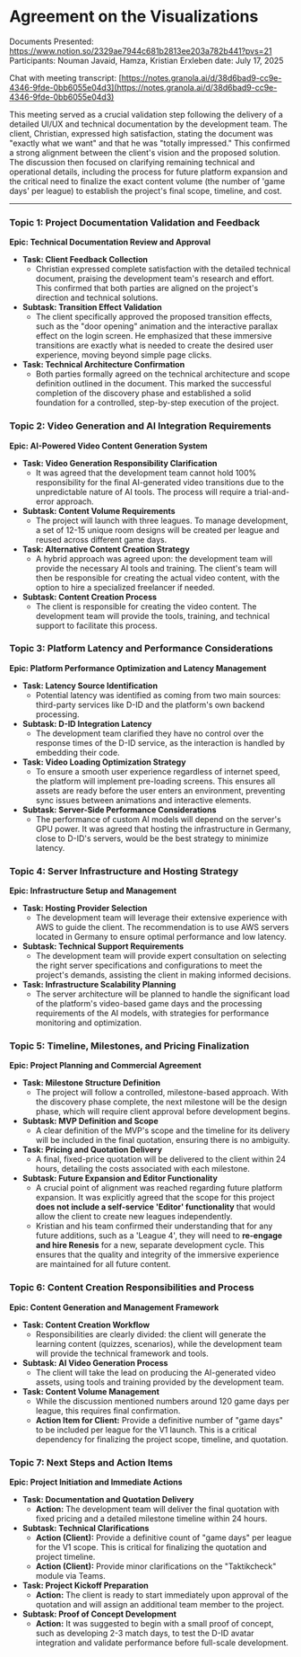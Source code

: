 # Agreement on the Visualizations

Documents Presented: https://www.notion.so/2329ae7944c681b2813ee203a782b441?pvs=21
Participants: Nouman Javaid, Hamza, Kristian Erxleben 
date: July 17, 2025

<aside>

Chat with meeting transcript: [https://notes.granola.ai/d/38d6bad9-cc9e-4346-9fde-0bb6055e04d3](https://notes.granola.ai/d/38d6bad9-cc9e-4346-9fde-0bb6055e04d3)

</aside>

This meeting served as a crucial validation step following the delivery of a detailed UI/UX and technical documentation by the development team. The client, Christian, expressed high satisfaction, stating the document was "exactly what we want" and that he was "totally impressed." This confirmed a strong alignment between the client's vision and the proposed solution. The discussion then focused on clarifying remaining technical and operational details, including the process for future platform expansion and the critical need to finalize the exact content volume (the number of 'game days' per league) to establish the project's final scope, timeline, and cost.

---

### **Topic 1: Project Documentation Validation and Feedback**

**Epic: Technical Documentation Review and Approval**

- **Task: Client Feedback Collection**
    - Christian expressed complete satisfaction with the detailed technical document, praising the development team's research and effort. This confirmed that both parties are aligned on the project's direction and technical solutions.
- **Subtask: Transition Effect Validation**
    - The client specifically approved the proposed transition effects, such as the "door opening" animation and the interactive parallax effect on the login screen. He emphasized that these immersive transitions are exactly what is needed to create the desired user experience, moving beyond simple page clicks.
- **Task: Technical Architecture Confirmation**
    - Both parties formally agreed on the technical architecture and scope definition outlined in the document. This marked the successful completion of the discovery phase and established a solid foundation for a controlled, step-by-step execution of the project.

### **Topic 2: Video Generation and AI Integration Requirements**

**Epic: AI-Powered Video Content Generation System**

- **Task: Video Generation Responsibility Clarification**
    - It was agreed that the development team cannot hold 100% responsibility for the final AI-generated video transitions due to the unpredictable nature of AI tools. The process will require a trial-and-error approach.
- **Subtask: Content Volume Requirements**
    - The project will launch with three leagues. To manage development, a set of 12-15 unique room designs will be created per league and reused across different game days.
- **Task: Alternative Content Creation Strategy**
    - A hybrid approach was agreed upon: the development team will provide the necessary AI tools and training. The client's team will then be responsible for creating the actual video content, with the option to hire a specialized freelancer if needed.
- **Subtask: Content Creation Process**
    - The client is responsible for creating the video content. The development team will provide the tools, training, and technical support to facilitate this process.

### **Topic 3: Platform Latency and Performance Considerations**

**Epic: Platform Performance Optimization and Latency Management**

- **Task: Latency Source Identification**
    - Potential latency was identified as coming from two main sources: third-party services like D-ID and the platform's own backend processing.
- **Subtask: D-ID Integration Latency**
    - The development team clarified they have no control over the response times of the D-ID service, as the interaction is handled by embedding their code.
- **Task: Video Loading Optimization Strategy**
    - To ensure a smooth user experience regardless of internet speed, the platform will implement pre-loading screens. This ensures all assets are ready before the user enters an environment, preventing sync issues between animations and interactive elements.
- **Subtask: Server-Side Performance Considerations**
    - The performance of custom AI models will depend on the server's GPU power. It was agreed that hosting the infrastructure in Germany, close to D-ID's servers, would be the best strategy to minimize latency.

### **Topic 4: Server Infrastructure and Hosting Strategy**

**Epic: Infrastructure Setup and Management**

- **Task: Hosting Provider Selection**
    - The development team will leverage their extensive experience with AWS to guide the client. The recommendation is to use AWS servers located in Germany to ensure optimal performance and low latency.
- **Subtask: Technical Support Requirements**
    - The development team will provide expert consultation on selecting the right server specifications and configurations to meet the project's demands, assisting the client in making informed decisions.
- **Task: Infrastructure Scalability Planning**
    - The server architecture will be planned to handle the significant load of the platform's video-based game days and the processing requirements of the AI models, with strategies for performance monitoring and optimization.

### **Topic 5: Timeline, Milestones, and Pricing Finalization**

**Epic: Project Planning and Commercial Agreement**

- **Task: Milestone Structure Definition**
    - The project will follow a controlled, milestone-based approach. With the discovery phase complete, the next milestone will be the design phase, which will require client approval before development begins.
- **Subtask: MVP Definition and Scope**
    - A clear definition of the MVP's scope and the timeline for its delivery will be included in the final quotation, ensuring there is no ambiguity.
- **Task: Pricing and Quotation Delivery**
    - A final, fixed-price quotation will be delivered to the client within 24 hours, detailing the costs associated with each milestone.
- **Subtask: Future Expansion and Editor Functionality**
    - A crucial point of alignment was reached regarding future platform expansion. It was explicitly agreed that the scope for this project **does not include a self-service 'Editor' functionality** that would allow the client to create new leagues independently.
    - Kristian and his team confirmed their understanding that for any future additions, such as a 'League 4', they will need to **re-engage and hire Renesis** for a new, separate development cycle. This ensures that the quality and integrity of the immersive experience are maintained for all future content.

### **Topic 6: Content Creation Responsibilities and Process**

**Epic: Content Generation and Management Framework**

- **Task: Content Creation Workflow**
    - Responsibilities are clearly divided: the client will generate the learning content (quizzes, scenarios), while the development team will provide the technical framework and tools.
- **Subtask: AI Video Generation Process**
    - The client will take the lead on producing the AI-generated video assets, using tools and training provided by the development team.
- **Task: Content Volume Management**
    - While the discussion mentioned numbers around 120 game days per league, this requires final confirmation.
    - **Action Item for Client:** Provide a definitive number of "game days" to be included per league for the V1 launch. This is a critical dependency for finalizing the project scope, timeline, and quotation.

<aside>

### **Topic 7: Next Steps and Action Items**

**Epic: Project Initiation and Immediate Actions**

- **Task: Documentation and Quotation Delivery**
    - **Action:** The development team will deliver the final quotation with fixed pricing and a detailed milestone timeline within 24 hours.
- **Subtask: Technical Clarifications**
    - **Action (Client):** Provide a definitive count of "game days" per league for the V1 scope. This is critical for finalizing the quotation and project timeline.
    - **Action (Client):** Provide minor clarifications on the "Taktikcheck" module via Teams.
- **Task: Project Kickoff Preparation**
    - **Action:** The client is ready to start immediately upon approval of the quotation and will assign an additional team member to the project.
- **Subtask: Proof of Concept Development**
    - **Action:** It was suggested to begin with a small proof of concept, such as developing 2-3 match days, to test the D-ID avatar integration and validate performance before full-scale development.
</aside>